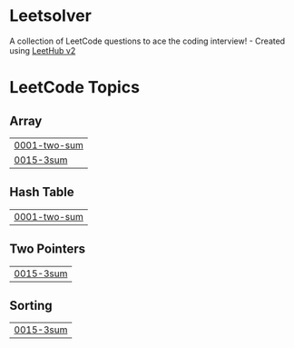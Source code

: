 # Leetsolver
A collection of LeetCode questions to ace the coding interview! - Created using [LeetHub v2](https://github.com/arunbhardwaj/LeetHub-2.0)

<!---LeetCode Topics Start-->
# LeetCode Topics
## Array
|  |
| ------- |
| [0001-two-sum](https://github.com/ashukr-bitmesra/Leetsolver/tree/master/0001-two-sum) |
| [0015-3sum](https://github.com/ashukr-bitmesra/Leetsolver/tree/master/0015-3sum) |
## Hash Table
|  |
| ------- |
| [0001-two-sum](https://github.com/ashukr-bitmesra/Leetsolver/tree/master/0001-two-sum) |
## Two Pointers
|  |
| ------- |
| [0015-3sum](https://github.com/ashukr-bitmesra/Leetsolver/tree/master/0015-3sum) |
## Sorting
|  |
| ------- |
| [0015-3sum](https://github.com/ashukr-bitmesra/Leetsolver/tree/master/0015-3sum) |
<!---LeetCode Topics End-->